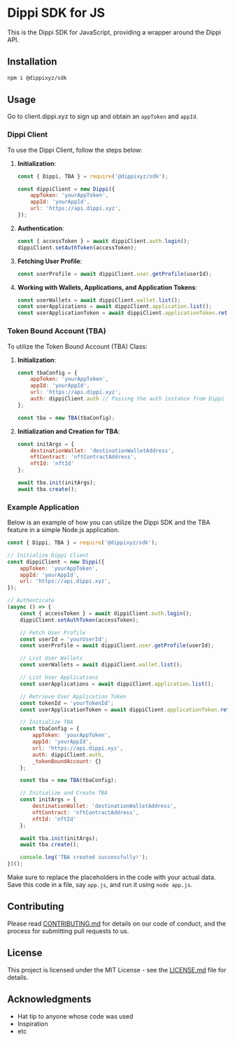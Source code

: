 # Dippi SDK for JS

This is the Dippi SDK for JavaScript, providing a wrapper around the Dippi API.

## Installation

```bash
npm i @dippixyz/sdk
```

## Usage

Go to client.dippi.xyz to sign up and obtain an `appToken` and `appId`.

### Dippi Client

To use the Dippi Client, follow the steps below:

1. **Initialization**:

    ```js
    const { Dippi, TBA } = require('@dippixyz/sdk');

    const dippiClient = new Dippi({
        appToken: 'yourAppToken',
        appId: 'yourAppId',
        url: 'https://api.dippi.xyz',
    });
    ```

2. **Authentication**:

    ```js
    const { accessToken } = await dippiClient.auth.login();
    dippiClient.setAuthToken(accessToken);
    ```

3. **Fetching User Profile**:

    ```js
    const userProfile = await dippiClient.user.getProfile(userId);
    ```

4. **Working with Wallets, Applications, and Application Tokens**:

    ```js
    const userWallets = await dippiClient.wallet.list();
    const userApplications = await dippiClient.application.list();
    const userApplicationToken = await dippiClient.applicationToken.retrieve(applicationId);
    ```

### Token Bound Account (TBA)

To utilize the Token Bound Account (TBA) Class:

1. **Initialization**:

    ```js
    const tbaConfig = {
        appToken: 'yourAppToken',
        appId: 'yourAppId',
        url: 'https://api.dippi.xyz',
        auth: dippiClient.auth // Passing the auth instance from Dippi client
    };

    const tba = new TBA(tbaConfig);
    ```

2. **Initialization and Creation for TBA**:

    ```js
    const initArgs = {
        destinationWallet: 'destinationWalletAddress',
        nftContract: 'nftContractAddress',
        nftId: 'nftId'
    };

    await tba.init(initArgs);
    await tba.create();
    ```

### Example Application

Below is an example of how you can utilize the Dippi SDK and the TBA feature in a simple Node.js application.

```js
const { Dippi, TBA } = require('@dippixyz/sdk');

// Initialize Dippi Client
const dippiClient = new Dippi({
    appToken: 'yourAppToken',
    appId: 'yourAppId',
    url: 'https://api.dippi.xyz',
});

// Authenticate
(async () => {
    const { accessToken } = await dippiClient.auth.login();
    dippiClient.setAuthToken(accessToken);

    // Fetch User Profile
    const userId = 'yourUserId';
    const userProfile = await dippiClient.user.getProfile(userId);

    // List User Wallets
    const userWallets = await dippiClient.wallet.list();

    // List User Applications
    const userApplications = await dippiClient.application.list();

    // Retrieve User Application Token
    const tokenId = 'yourTokenId';
    const userApplicationToken = await dippiClient.applicationToken.retrieve(tokenId);

    // Initialize TBA
    const tbaConfig = {
        appToken: 'yourAppToken',
        appId: 'yourAppId',
        url: 'https://api.dippi.xyz',
        auth: dippiClient.auth,
        _tokenBoundAccount: {}
    };

    const tba = new TBA(tbaConfig);

    // Initialize and Create TBA
    const initArgs = {
        destinationWallet: 'destinationWalletAddress',
        nftContract: 'nftContractAddress',
        nftId: 'nftId'
    };

    await tba.init(initArgs);
    await tba.create();

    console.log('TBA created successfully!');
})();
```

Make sure to replace the placeholders in the code with your actual data. Save this code in a file, say `app.js`, and run it using `node app.js`.

## Contributing

Please read [CONTRIBUTING.md](https://github.com/dippixyz/dippi-sdk-js/blob/develop/CONTRIBUTING.md) for details on our code of conduct, and the process for submitting pull requests to us.

## License

This project is licensed under the MIT License - see the [LICENSE.md](LICENSE.md) file for details.

## Acknowledgments

* Hat tip to anyone whose code was used
* Inspiration
* etc
```